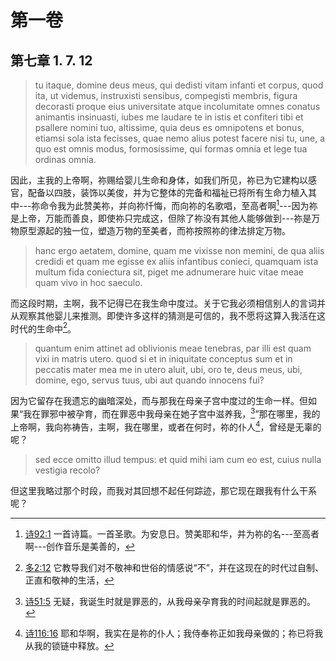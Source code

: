 # 第一卷
## 第七章 1. 7. 12

> tu itaque, domine deus meus, qui dedisti vitam infanti et corpus, quod ita, ut videmus, instruxisti sensibus, compegisti membris, figura decorasti proque eius universitate atque incolumitate omnes conatus animantis insinuasti, iubes me laudare te in istis et confiteri tibi et psallere nomini tuo, altissime, quia deus es omnipotens et bonus, etiamsi sola ista fecisses, quae nemo alius potest facere nisi tu, une, a quo est omnis modus, formosissime, qui formas omnia et lege tua ordinas omnia.

因此，主我的上帝啊，祢赐给婴儿生命和身体，如我们所见，祢已为它建构以感官，配备以四肢，装饰以美俊，并为它整体的完备和福祉已将所有生命力植入其中---祢命令我为此赞美祢，并向祢忏悔，而向祢的名歌唱，至高者啊[^6]---因为祢是上帝，万能而善良，即使祢只完成这，但除了祢没有其他人能够做到---祢是万物原型源起的独一位，塑造万物的至美者，而祢按照祢的律法排定万物。

[^6]: [诗92:1](https://biblehub.com/psalms/92-1.htm) 一首诗篇。一首圣歌。为安息日。赞美耶和华，并为祢的名---至高者啊---创作音乐是美善的，

> hanc ergo aetatem, domine, quam me vixisse non memini, de qua aliis credidi et quam me egisse ex aliis infantibus conieci, quamquam ista multum fida coniectura sit, piget me adnumerare huic vitae meae quam vivo in hoc saeculo.

而这段时期，主啊，我不记得已在我生命中度过。关于它我必须相信别人的言词并从观察其他婴儿来推测。即使许多这样的猜测是可信的，我不愿将这算入我活在这时代的生命中[^7]。

[^7]: [多2:12](https://biblehub.com/titus/2-12.htm) 它教导我们对不敬神和世俗的情感说“不”，并在这现在的时代过自制、正直和敬神的生活，

> quantum enim attinet ad oblivionis meae tenebras, par illi est quam vixi in matris utero. quod si et in iniquitate conceptus sum et in peccatis mater mea me in utero aluit, ubi, oro te, deus meus, ubi, domine, ego, servus tuus, ubi aut quando innocens fui? 

因为它留存在我遗忘的幽暗深处，而与那我在母亲子宫中度过的生命一样。但如果“我在罪邪中被孕育，而在罪恶中我母亲在她子宫中滋养我，[^8]”那在哪里，我的上帝啊，我向祢祷告，主啊，我在哪里，或者在何时，祢的仆人[^9]，曾经是无辜的呢？

[^8]: [诗51:5](https://biblehub.com/psalms/51-5.htm) 无疑，我诞生时就是罪恶的，从我母亲孕育我的时间起就是罪恶的。
[^9]: [诗116:16](https://biblehub.com/psalms/116-16.htm) 耶和华啊，我实在是祢的仆人；我侍奉祢正如我母亲做的；祢已将我从我的锁链中释放。

> sed ecce omitto illud tempus: et quid mihi iam cum eo est, cuius nulla vestigia recolo? 

但这里我略过那个时段，而我对其回想不起任何踪迹，那它现在跟我有什么干系呢？
